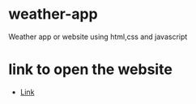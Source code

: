 # weather-app
Weather app or website using html,css and javascript


# link to open the website
- [Link](https://bishal-p.github.io/weather-app/)
